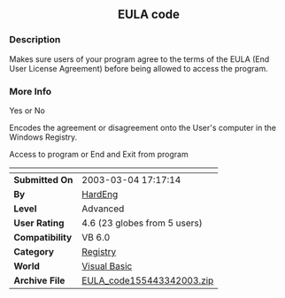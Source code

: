 ﻿<div align="center">

## EULA code


</div>

### Description

Makes sure users of your program agree to the terms of the EULA (End User License Agreement) before being allowed to access the program.
 
### More Info
 
Yes or No

Encodes the agreement or disagreement onto the User's computer in the Windows Registry.

Access to program or End and Exit from program


<span>             |<span>
---                |---
**Submitted On**   |2003-03-04 17:17:14
**By**             |[HardEng](https://github.com/Planet-Source-Code/PSCIndex/blob/master/ByAuthor/hardeng.md)
**Level**          |Advanced
**User Rating**    |4.6 (23 globes from 5 users)
**Compatibility**  |VB 6\.0
**Category**       |[Registry](https://github.com/Planet-Source-Code/PSCIndex/blob/master/ByCategory/registry__1-36.md)
**World**          |[Visual Basic](https://github.com/Planet-Source-Code/PSCIndex/blob/master/ByWorld/visual-basic.md)
**Archive File**   |[EULA\_code155443342003\.zip](https://github.com/Planet-Source-Code/hardeng-eula-code__1-43742/archive/master.zip)








